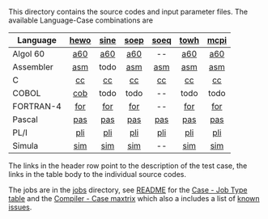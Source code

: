 This directory contains the source codes and input parameter files.
The available Language-Case combinations are

| Language | [hewo](README_hewo.md) | [sine](README_sine.md) | [soep](README_soep.md) | [soeq](README_soeq.md) | [towh](README_towh.md) | [mcpi](README_mcpi.md) |
| -------  | :--: | :--: | :--: | :--: | :--: | :--: |
| Algol 60  | [a60](hewo_a60.a60) | [a60](sine_a60.a60) | [a60](soep_a60.a60) | --                  | [a60](towh_a60.a60) | [a60](mcpi_a60.a60) |
| Assembler | [asm](hewo_asm.asm) | todo                | [asm](soep_asm.asm) | [asm](soeq_asm.asm) | [asm](towh_asm.asm) | [asm](mcpi_asm.asm) |
| C         |  [cc](hewo_cc.c)    |  [cc](sine_cc.c)    |  [cc](soep_cc.c)    |  [cc](soeq_cc.c)    |  [cc](towh_cc.c)    |  [cc](mcpi_cc.c)    |
| COBOL     | [cob](hewo_cob.cob) | todo                | todo                | --                  | todo                | todo                |
| FORTRAN-4 | [for](hewo_for.f)   | [for](sine_for.f)   | [for](soep_for.f)   | --                  | [for](towh_for.f)   | [for](mcpi_for.f)   |
| Pascal    | [pas](hewo_pas.pas) | [pas](sine_pas.pas) | [pas](soep_pas.pas) | [pas](soeq_pas.pas) | [pas](towh_pas.pas) | [pas](mcpi_pas.pas) |
| PL/I      | [pli](hewo_pli.pli) | [pli](sine_pli.pli) | [pli](soep_pli.pli) | [pli](soeq_pli.pli) | [pli](towh_pli.pli) | [pli](mcpi_pli.pli) |
| Simula    | [sim](hewo_sim.sim) | [sim](sine_sim.sim) | [sim](soep_sim.sim) | --                  | [sim](towh_sim.sim) | [sim](mcpi_sim.sim) |

The links in the header row point to the description of the test case,
the links in the table body to the individual source codes.

The jobs are in the [jobs](../jobs) directory, see
[README](../jobs/README.md) for the
[Case - Job Type table](../jobs/README.md#user-content-types)
and the
[Compiler - Case maxtrix](../jobs/README.md#user-content-jobs)
which also a includes a list of
[known issues](../jobs/README.md#user-content-issues).


